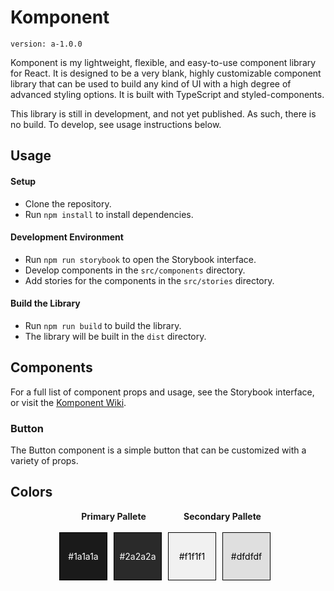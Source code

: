# Komponent

`version: a-1.0.0`

Komponent is my lightweight, flexible, and easy-to-use component library for React. It is designed to be a very blank, highly customizable component library that can be used to build any kind of UI with a high degree of advanced styling options. It is built with TypeScript and styled-components.

This library is still in development, and not yet published. As such, there is no build. To develop, see usage instructions below.

## Usage

#### Setup

- Clone the repository.
- Run `npm install` to install dependencies.

#### Development Environment
- Run `npm run storybook` to open the Storybook interface.
- Develop components in the `src/components` directory.
- Add stories for the components in the `src/stories` directory.

#### Build the Library
- Run `npm run build` to build the library.
- The library will be built in the `dist` directory.


## Components

For a full list of component props and usage, see the Storybook interface, or visit the [Komponent Wiki](https://github.com/JohnKearney1/komponent/wiki).

### Button

The Button component is a simple button that can be customized with a variety of props.


## Colors

<style>
  .color-swatch {
    display: inline-block;
    width: 75px;
    height: 75px;
    margin: 0 10px 10px 0;
    border: 1px solid #000;
  }
</style>

<div class="colorbox" style="
display: flex;
justify-content: center;
align-items: center;
flex-direction: row;
">
  
  <div class="colorbox" style="
    display: flex;
    justify-content: center;
    align-items: center;
    flex-direction: column;
    ">
      <div style="font-weight: bold;">Primary Pallete</div>
      <br/>
      <div class="colorbox" style="
        display: flex;
        justify-content: center;
        align-items: center;
        flex-direction: row;
        ">
      <div class="color-swatch" style="background-color: #1a1a1a; 
        display: flex; 
        justify-content: center;
        align-items: center;
        color: white;"> 
      #1a1a1a
      </div>
      <div class="color-swatch" style="background-color: #2a2a2a; 
        display: flex; 
        justify-content: center;
        align-items: center;
        color: white;"> 
      #2a2a2a
      </div>
    </div>
  </div>

  <div class="colorbox" style="
    display: flex;
    justify-content: center;
    align-items: center;
    flex-direction: column;
    ">
      <div style="font-weight: bold;">Secondary Pallete</div>
      <br/>
      <div class="colorbox" style="
        display: flex;
        justify-content: center;
        align-items: center;
        flex-direction: row;
        ">
      <div class="color-swatch" style="background-color: #f1f1f1; 
        display: flex; 
        justify-content: center;
        align-items: center;
        color: black;"> 
      #f1f1f1
      </div>
      <div class="color-swatch" style="background-color: #dfdfdf; 
        display: flex; 
        justify-content: center;
        align-items: center;
        color: black;"> 
      #dfdfdf
      </div>
    </div>
  </div>

</div>
